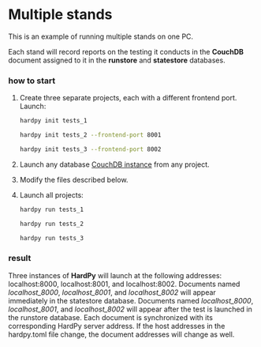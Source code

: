 # Multiple stands

This is an example of running multiple stands on one PC.

Each stand will record reports on the testing it conducts in the **CouchDB** 
document assigned to it in the **runstore** and **statestore** databases.

### how to start

1. Create three separate projects, each with a different frontend port.
   Launch: 
    ```bash
    hardpy init tests_1 
    ```

    ```bash
    hardpy init tests_2 --frontend-port 8001
    ```

    ```bash
    hardpy init tests_3 --frontend-port 8002
    ```
2. Launch any database [CouchDB instance](../documentation/database.md#couchdb-instance) from any project.
3. Modify the files described below.
4. Launch all projects:
   
   ```bash
   hardpy run tests_1
   ```

   ```bash
   hardpy run tests_2
   ```

   ```bash
   hardpy run tests_3
   ```

### result

Three instances of **HardPy** will launch at the following addresses: 
localhost:8000, localhost:8001, and localhost:8002. 
Documents named *localhost_8000*, *localhost_8001*, and *localhost_8002* will 
appear immediately in the statestore database. 
Documents named *localhost_8000*, *localhost_8001*, and *localhost_8002* will 
appear after the test is launched in the runstore database. 
Each document is synchronized with its corresponding HardPy server address.
If the host addresses in the hardpy.toml file change, the document addresses will change as well.
